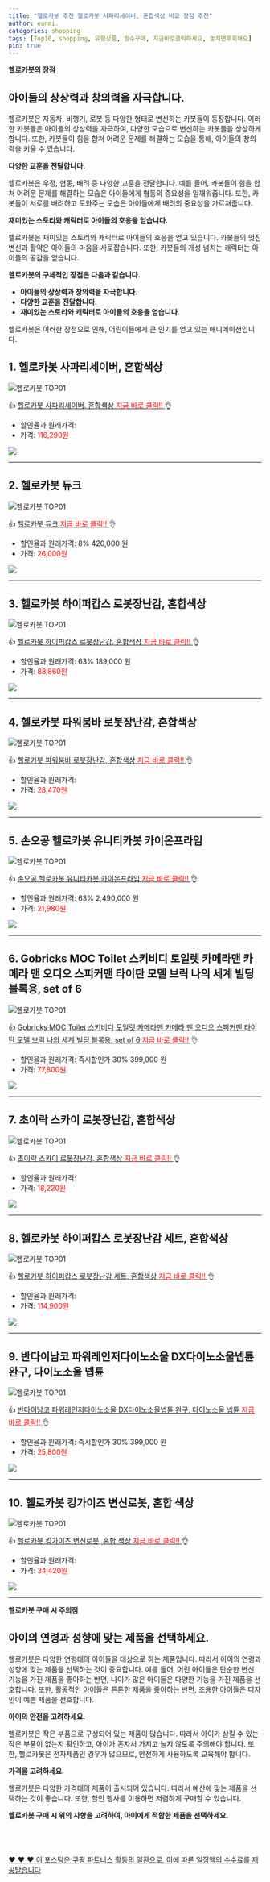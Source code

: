 ```yaml
---
title: "헬로카봇 추천 헬로카봇 사파리세이버, 혼합색상 비교 장점 추천"
author: eunmi.
categories: shopping
tags: [Top10, shopping, 유행상품, 필수구매, 지금바로클릭하세요, 놓치면후회해요]
pin: true
---
```

**헬로카봇의 장점**

<h2>아이들의 상상력과 창의력을 자극합니다.</h2>

헬로카봇은 자동차, 비행기, 로봇 등 다양한 형태로 변신하는 카봇들이 등장합니다. 이러한 카봇들은 아이들의 상상력을 자극하여, 다양한 모습으로 변신하는 카봇들을 상상하게 합니다. 또한, 카봇들이 힘을 합쳐 어려운 문제를 해결하는 모습을 통해, 아이들의 창의력을 키울 수 있습니다.

**다양한 교훈을 전달합니다.**

헬로카봇은 우정, 협동, 배려 등 다양한 교훈을 전달합니다. 예를 들어, 카봇들이 힘을 합쳐 어려운 문제를 해결하는 모습은 아이들에게 협동의 중요성을 일깨워줍니다. 또한, 카봇들이 서로를 배려하고 도와주는 모습은 아이들에게 배려의 중요성을 가르쳐줍니다.

**재미있는 스토리와 캐릭터로 아이들의 호응을 얻습니다.**

헬로카봇은 재미있는 스토리와 캐릭터로 아이들의 호응을 얻고 있습니다. 카봇들의 멋진 변신과 활약은 아이들의 마음을 사로잡습니다. 또한, 카봇들의 개성 넘치는 캐릭터는 아이들의 공감을 얻습니다.

**헬로카봇의 구체적인 장점은 다음과 같습니다.**

* **아이들의 상상력과 창의력을 자극합니다.**
* **다양한 교훈을 전달합니다.**
* **재미있는 스토리와 캐릭터로 아이들의 호응을 얻습니다.**

헬로카봇은 이러한 장점으로 인해, 어린이들에게 큰 인기를 얻고 있는 애니메이션입니다.

   

## 1. 헬로카봇 사파리세이버, 혼합색상

![헬로카봇 TOP01](https://thumbnail10.coupangcdn.com/thumbnails/remote/230x230ex/image/retail/images/2023/08/08/14/1/34e29d74-a0e2-4de0-bcb7-906a17f32d4e.jpg)


👍 [헬로카봇 사파리세이버, 혼합색상 <font color=red> 지금 바로 클릭!! </font> ](https://link.coupang.com/re/AFFSDP?lptag=AF3617701&subid=GithubCoopas&pageKey=7440119743&traceid=V0-153&itemId=19344925533&vendorItemId=86818732442) 👌 


- 할인율과 원래가격: 
- 가격: <span style='color:red'>116,290원</span>

[![](/discount_price.png)](https://link.coupang.com/re/AFFSDP?lptag=AF3617701&subid=GithubCoopas&pageKey=7440119743&traceid=V0-153&itemId=19344925533&vendorItemId=86818732442)

---


   

## 2. 헬로카봇 듀크

![헬로카봇 TOP01](https://thumbnail7.coupangcdn.com/thumbnails/remote/230x230ex/image/vendor_inventory/7571/9e86fe638fc3150f2394745582911d71e8a6d3e9ec21e9677a8951479f9d.jpg)


👍 [헬로카봇 듀크 <font color=red> 지금 바로 클릭!! </font> ](https://link.coupang.com/re/AFFSDP?lptag=AF3617701&subid=GithubCoopas&pageKey=6162060385&traceid=V0-153&itemId=11965512347&vendorItemId=79238068523) 👌 


- 할인율과 원래가격: 8%  420,000   원
- 가격: <span style='color:red'>26,000원</span>

[![](/discount_price.png)](https://link.coupang.com/re/AFFSDP?lptag=AF3617701&subid=GithubCoopas&pageKey=6162060385&traceid=V0-153&itemId=11965512347&vendorItemId=79238068523)

---


   

## 3. 헬로카봇 하이퍼캅스 로봇장난감, 혼합색상

![헬로카봇 TOP01](https://thumbnail6.coupangcdn.com/thumbnails/remote/230x230ex/image/rs_quotation_api/vjayzjyf/d23700ee86474c888828cf28ef18c1d3.jpg)


👍 [헬로카봇 하이퍼캅스 로봇장난감, 혼합색상 <font color=red> 지금 바로 클릭!! </font> ](https://link.coupang.com/re/AFFSDP?lptag=AF3617701&subid=GithubCoopas&pageKey=6669048293&traceid=V0-153&itemId=15337553994&vendorItemId=82557828667) 👌 


- 할인율과 원래가격: 63%  189,000   원
- 가격: <span style='color:red'>88,860원</span>

[![](/discount_price.png)](https://link.coupang.com/re/AFFSDP?lptag=AF3617701&subid=GithubCoopas&pageKey=6669048293&traceid=V0-153&itemId=15337553994&vendorItemId=82557828667)

---


   

## 4. 헬로카봇 파워붐바 로봇장난감, 혼합색상

![헬로카봇 TOP01](https://thumbnail7.coupangcdn.com/thumbnails/remote/230x230ex/image/retail/images/2447517360704035-c7c7220b-4b0e-4bf4-bbd6-83b5d151c679.jpg)


👍 [헬로카봇 파워붐바 로봇장난감, 혼합색상 <font color=red> 지금 바로 클릭!! </font> ](https://link.coupang.com/re/AFFSDP?lptag=AF3617701&subid=GithubCoopas&pageKey=6545431370&traceid=V0-153&itemId=14590712201&vendorItemId=81832680971) 👌 


- 할인율과 원래가격: 
- 가격: <span style='color:red'>28,470원</span>

[![](/discount_price.png)](https://link.coupang.com/re/AFFSDP?lptag=AF3617701&subid=GithubCoopas&pageKey=6545431370&traceid=V0-153&itemId=14590712201&vendorItemId=81832680971)

---


   

## 5. 손오공 헬로카봇 유니티카봇 카이온프라임

![헬로카봇 TOP01](https://thumbnail6.coupangcdn.com/thumbnails/remote/230x230ex/image/vendor_inventory/51b0/2a332bb9623665576f20602488d3f31cba1e825531798d946afe16bec57b.jpg)


👍 [손오공 헬로카봇 유니티카봇 카이온프라임 <font color=red> 지금 바로 클릭!! </font> ](https://link.coupang.com/re/AFFSDP?lptag=AF3617701&subid=GithubCoopas&pageKey=261964873&traceid=V0-153&itemId=820130578&vendorItemId=79638507112) 👌 


- 할인율과 원래가격: 63%  2,490,000   원
- 가격: <span style='color:red'>21,980원</span>

[![](/discount_price.png)](https://link.coupang.com/re/AFFSDP?lptag=AF3617701&subid=GithubCoopas&pageKey=261964873&traceid=V0-153&itemId=820130578&vendorItemId=79638507112)

---


   

## 6. Gobricks MOC Toilet 스키비디 토일렛 카메라맨 카메라 맨 오디오 스피커맨 타이탄 모델 브릭 나의 세계 빌딩 블록용, set of 6

![헬로카봇 TOP01](https:https://img1a.coupangcdn.com/image/coupang/list/adultProduct_plp.png)


👍 [Gobricks MOC Toilet 스키비디 토일렛 카메라맨 카메라 맨 오디오 스피커맨 타이탄 모델 브릭 나의 세계 빌딩 블록용, set of 6 <font color=red> 지금 바로 클릭!! </font> ](https://link.coupang.com/re/AFFSDP?lptag=AF3617701&subid=GithubCoopas&pageKey=7495211785&traceid=V0-153&itemId=19608103570&vendorItemId=87230105694) 👌 


- 할인율과 원래가격: 즉시할인가 30%  399,000   원
- 가격: <span style='color:red'>77,800원</span>

[![](/discount_price.png)](https://link.coupang.com/re/AFFSDP?lptag=AF3617701&subid=GithubCoopas&pageKey=7495211785&traceid=V0-153&itemId=19608103570&vendorItemId=87230105694)

---


   

## 7. 초이락 스카이 로봇장난감, 혼합색상

![헬로카봇 TOP01](https://thumbnail6.coupangcdn.com/thumbnails/remote/230x230ex/image/retail/images/89206172364661-fcc574d2-1dcd-48c9-8084-7da51e0d2d95.JPG)


👍 [초이락 스카이 로봇장난감, 혼합색상 <font color=red> 지금 바로 클릭!! </font> ](https://link.coupang.com/re/AFFSDP?lptag=AF3617701&subid=GithubCoopas&pageKey=199137&traceid=V0-153&itemId=367188&vendorItemId=3000273056) 👌 


- 할인율과 원래가격: 
- 가격: <span style='color:red'>18,220원</span>

[![](/discount_price.png)](https://link.coupang.com/re/AFFSDP?lptag=AF3617701&subid=GithubCoopas&pageKey=199137&traceid=V0-153&itemId=367188&vendorItemId=3000273056)

---


   

## 8. 헬로카봇 하이퍼캅스 로봇장난감 세트, 혼합색상

![헬로카봇 TOP01](https://thumbnail8.coupangcdn.com/thumbnails/remote/230x230ex/image/rs_quotation_api/3v5c0cgh/0d471c3f0a944ce0bda3c98a9c22746e.jpg)


👍 [헬로카봇 하이퍼캅스 로봇장난감 세트, 혼합색상 <font color=red> 지금 바로 클릭!! </font> ](https://link.coupang.com/re/AFFSDP?lptag=AF3617701&subid=GithubCoopas&pageKey=7251505231&traceid=V0-153&itemId=18447293099&vendorItemId=85588176296) 👌 


- 할인율과 원래가격: 
- 가격: <span style='color:red'>114,900원</span>

[![](/discount_price.png)](https://link.coupang.com/re/AFFSDP?lptag=AF3617701&subid=GithubCoopas&pageKey=7251505231&traceid=V0-153&itemId=18447293099&vendorItemId=85588176296)

---


   

## 9. 반다이남코 파워레인저다이노소울 DX다이노소울넵튠 완구, 다이노소울 넵튠

![헬로카봇 TOP01](https://thumbnail6.coupangcdn.com/thumbnails/remote/230x230ex/image/vendor_inventory/f204/43546019538a48eda7e2dd7c3bce88d9bdcf387dd96eaeb83533e7487de7.jpg)


👍 [반다이남코 파워레인저다이노소울 DX다이노소울넵튠 완구, 다이노소울 넵튠 <font color=red> 지금 바로 클릭!! </font> ](https://link.coupang.com/re/AFFSDP?lptag=AF3617701&subid=GithubCoopas&pageKey=6319913747&traceid=V0-153&itemId=13166159436&vendorItemId=72520216869) 👌 


- 할인율과 원래가격: 즉시할인가 30%  399,000   원
- 가격: <span style='color:red'>25,800원</span>

[![](/discount_price.png)](https://link.coupang.com/re/AFFSDP?lptag=AF3617701&subid=GithubCoopas&pageKey=6319913747&traceid=V0-153&itemId=13166159436&vendorItemId=72520216869)

---


   

## 10. 헬로카봇 킹가이즈 변신로봇, 혼합 색상

![헬로카봇 TOP01](https://thumbnail7.coupangcdn.com/thumbnails/remote/230x230ex/image/retail/images/1885982603008147-ff7205f6-22e0-4174-9843-aee7a88f161f.JPG)


👍 [헬로카봇 킹가이즈 변신로봇, 혼합 색상 <font color=red> 지금 바로 클릭!! </font> ](https://link.coupang.com/re/AFFSDP?lptag=AF3617701&subid=GithubCoopas&pageKey=9604704&traceid=V0-153&itemId=42366550&vendorItemId=3028894680) 👌 


- 할인율과 원래가격: 
- 가격: <span style='color:red'>34,420원</span>

[![](/discount_price.png)](https://link.coupang.com/re/AFFSDP?lptag=AF3617701&subid=GithubCoopas&pageKey=9604704&traceid=V0-153&itemId=42366550&vendorItemId=3028894680)

---
**헬로카봇 구매 시 주의점**

<h2>아이의 연령과 성향에 맞는 제품을 선택하세요.</h2>

헬로카봇은 다양한 연령대의 아이들을 대상으로 하는 제품입니다. 따라서 아이의 연령과 성향에 맞는 제품을 선택하는 것이 중요합니다. 예를 들어, 어린 아이들은 단순한 변신 기능을 가진 제품을 좋아하는 반면, 나이가 많은 아이들은 다양한 기능을 가진 제품을 선호합니다. 또한, 활동적인 아이들은 튼튼한 제품을 좋아하는 반면, 조용한 아이들은 디자인이 예쁜 제품을 선호합니다.

**아이의 안전을 고려하세요.**

헬로카봇은 작은 부품으로 구성되어 있는 제품이 많습니다. 따라서 아이가 삼킬 수 있는 작은 부품이 없는지 확인하고, 아이가 혼자서 가지고 놀지 않도록 주의해야 합니다. 또한, 헬로카봇은 전자제품인 경우가 많으므로, 안전하게 사용하도록 교육해야 합니다.

**가격을 고려하세요.**

헬로카봇은 다양한 가격대의 제품이 출시되어 있습니다. 따라서 예산에 맞는 제품을 선택하는 것이 좋습니다. 또한, 할인 행사를 이용하면 저렴하게 구매할 수 있습니다.

**헬로카봇 구매 시 위의 사항을 고려하여, 아이에게 적합한 제품을 선택하세요.**<br><br><br><br><br> [ ❤ ❤ ❤ 이 포스팅은 쿠팡 파트너스 활동의 일환으로, 이에 따른 일정액의 수수료를 제공받습니다](https://link.coupang.com/a/bcEFyh)